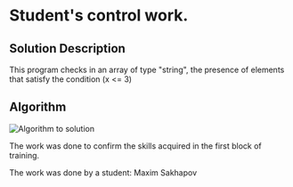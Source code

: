 # Student's control work.

## Solution Description
This program checks in an array of type "string", the presence of elements that satisfy the condition (x <= 3)

## Algorithm
![Algorithm to solution](https://i.ibb.co/CJjShTJ/exam1.png)

The work was done to confirm the skills acquired in the first block of training.

The work was done by a student: Maxim Sakhapov

